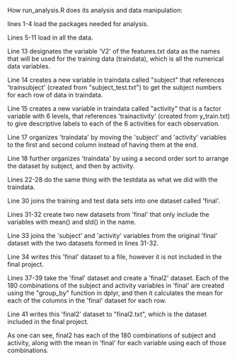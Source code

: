 How run_analysis.R does its analysis and data manipulation:

lines 1-4 load the packages needed for analysis.

Lines 5-11 load in all the data.

Line 13 designates the variable 'V2' of the features.txt data as the names that will be used for the training data (traindata), which is all the numerical data variables.

Line 14 creates a new variable in traindata called "subject" that references 'trainsubject' (created from "subject_test.txt") to get the subject numbers for each row of data in traindata.

Line 15 creates a new variable in traindata called "activity" that is a factor variable with 6 levels, that references 'trainactivity' (created from y_train.txt) to give descriptive labels to each of the 6 activities for each observation.

Line 17 organizes 'traindata' by moving the 'subject' and 'activity' variables to the first and second column instead of having them at the end.

Line 18 further organizes 'traindata' by using a second order sort to arrange the dataset by subject, and then by activity.

Lines 22-28 do the same thing with the testdata as what we did with the traindata.

Line 30 joins the training and test data sets into one dataset called 'final'.

Lines 31-32 create two new datasets from 'final' that only include the variables with mean() and std() in the name. 

Line 33 joins the 'subject' and 'activity' variables from the original 'final' dataset with the two datasets formed in lines 31-32.

Line 34 writes this 'final' dataset to a file, however it is not included in the final project.

Lines 37-39 take the 'final' dataset and create a 'final2' dataset. Each of the 180 combinations of the subject and activity variables in 'final' are created using the "group_by" function in dplyr, and then it calculates the mean for each of the columns in the 'final' dataset for each row.

Line 41 writes this 'final2' dataset to "final2.txt", which is the dataset included in the final project.

As one can see, final2 has each of the 180 combinations of subject and activity, along with the mean in 'final' for each variable using each of those combinations.
